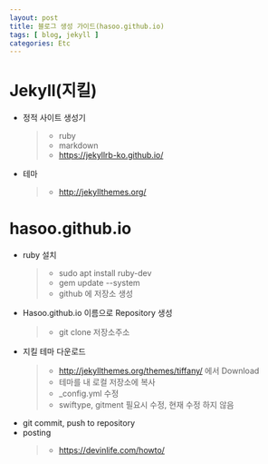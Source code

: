 ```yaml
---
layout: post
title: 블로그 생성 가이드(hasoo.github.io)
tags: [ blog, jekyll ]
categories: Etc
---
```


# Jekyll(지킬)
* 정적 사이트 생성기
	>* ruby
	>* markdown
	>* <https://jekyllrb-ko.github.io/>
* 테마
	>* <http://jekyllthemes.org/>

# hasoo.github.io
* ruby 설치
	>* sudo apt install ruby-dev
	>* gem update \-\-system
	>* github 에 저장소 생성
* Hasoo.github.io 이름으로 Repository 생성
	>* git clone 저장소주소
* 지킬 테마 다운로드
	>* <http://jekyllthemes.org/themes/tiffany/> 에서 Download
	>* 테마를 내 로컬 저장소에 복사
	>* \_config.yml 수정
	>* swiftype, gitment 필요시 수정, 현재 수정 하지 않음
* git commit, push to repository
* posting
	>* <https://devinlife.com/howto/>
